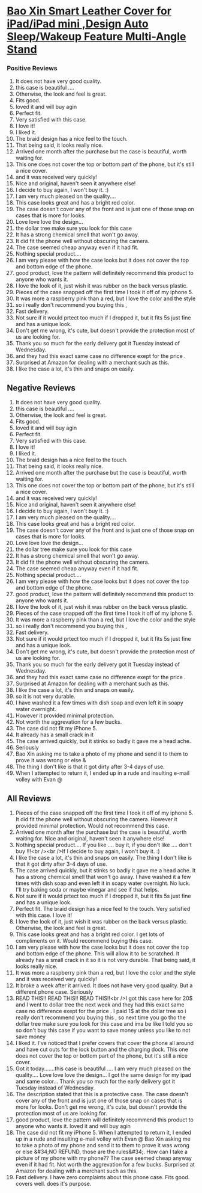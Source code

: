 # [Bao Xin Smart Leather Cover for iPad/iPad mini ,Design Auto Sleep/Wakeup Feature Multi-Angle Stand](https://products.checkmycream.com/products/Bao-Xin-Smart-Leather-Cover-for-iPadiPad-mini-Design-Auto-SleepWakeup-Feature-Multi-Angle-Stand.html)

### Positive Reviews

<ol>
      <li>It does not have very good quality.</li>
      <li>this case is beautiful ....</li>
      <li>Otherwise, the look and feel is great.</li>
      <li>Fits good.</li>
      <li>loved it and will buy agin</li>
      <li>Perfect fit.</li>
      <li>Very satisfied with this case.</li>
      <li>I love it!</li>
      <li>I liked it.</li>
      <li>The braid design has a nice feel to the touch.</li>
      <li>That being said, it looks really nice.</li>
      <li>Arrived one month after the purchase but the case is beautiful, worth waiting for.</li>
      <li>This one does not cover the top or bottom part of the phone, but it&#x27;s still a nice cover.</li>
      <li>and it was received very quickly!</li>
      <li>Nice and original, haven&#x27;t seen it anywhere else!</li>
      <li>I decide to buy again, I won&#x27;t buy it. :)</li>
      <li>I am very much pleased on the quality....</li>
      <li>This case looks great and has a bright red color.</li>
      <li>The case doesn&#x27;t cover any of the front and is just one of those snap on cases that is more for looks.</li>
      <li>Love love love the design...</li>
      <li>the dollar tree make sure you look for this case</li>
      <li>It has a strong chemical smell that won&#x27;t go away.  </li>
      <li>It did fit the phone well without obscuring the camera.</li>
      <li>The case seemed cheap anyway even if it had fit.  </li>
      <li>Nothing special product....</li>
      <li>I am very please with how the case looks but it does not cover the top and bottom edge of the phone.  </li>
      <li>good product, love the pattern will definitely recommend this product to anyone who wants it.</li>
      <li>I love the look of it, just wish it was rubber on the back versus plastic.  </li>
      <li>Pieces of the case snapped off the first time I took it off of my iphone 5.  </li>
      <li>It was more a raspberry pink than a red, but I love the color and the style</li>
      <li>so i really don&#x27;t recommend you buying this ,</li>
      <li>Fast delivery.</li>
      <li>Not sure if it would prtect too much if I dropped it, but it fits 5s just fine and has a unique look.</li>
      <li>Don&#x27;t get me wrong, it&#x27;s cute, but doesn&#x27;t provide the protection most of us are looking for.</li>
      <li>Thank you so much for the early delivery got it Tuesday instead of Wednesday.</li>
      <li>and they had this exact same case no difference exept for the price .</li>
      <li>Surprised at Amazon for dealing with a merchant such as this.</li>
      <li>I like the case a lot, it&#x27;s thin and snaps on easily.</li>
</ol>


<h2>Negative Reviews</h2>
<ol>
<li> It does not have very good quality.</li>
<li> this case is beautiful ....</li>
<li> Otherwise, the look and feel is great.</li>
<li> Fits good.</li>
<li> loved it and will buy agin</li>
<li> Perfect fit.</li>
<li> Very satisfied with this case.</li>
<li> I love it!</li>
<li> I liked it.</li>
<li> The braid design has a nice feel to the touch.</li>
<li> That being said, it looks really nice.</li>
<li> Arrived one month after the purchase but the case is beautiful, worth waiting for.</li>
<li> This one does not cover the top or bottom part of the phone, but it&#x27;s still a nice cover.</li>
<li> and it was received very quickly!</li>
<li> Nice and original, haven&#x27;t seen it anywhere else!</li>
<li> I decide to buy again, I won&#x27;t buy it. :)</li>
<li> I am very much pleased on the quality....</li>
<li> This case looks great and has a bright red color.</li>
<li> The case doesn&#x27;t cover any of the front and is just one of those snap on cases that is more for looks.</li>
<li> Love love love the design...</li>
<li> the dollar tree make sure you look for this case</li>
<li> It has a strong chemical smell that won&#x27;t go away.  </li>
<li> It did fit the phone well without obscuring the camera.</li>
<li> The case seemed cheap anyway even if it had fit.  </li>
<li> Nothing special product....</li>
<li> I am very please with how the case looks but it does not cover the top and bottom edge of the phone.  </li>
<li> good product, love the pattern will definitely recommend this product to anyone who wants it.</li>
<li> I love the look of it, just wish it was rubber on the back versus plastic.  </li>
<li> Pieces of the case snapped off the first time I took it off of my iphone 5.  </li>
<li> It was more a raspberry pink than a red, but I love the color and the style</li>
<li> so i really don&#x27;t recommend you buying this ,</li>
<li> Fast delivery.</li>
<li> Not sure if it would prtect too much if I dropped it, but it fits 5s just fine and has a unique look.</li>
<li> Don&#x27;t get me wrong, it&#x27;s cute, but doesn&#x27;t provide the protection most of us are looking for.</li>
<li> Thank you so much for the early delivery got it Tuesday instead of Wednesday.</li>
<li> and they had this exact same case no difference exept for the price .</li>
<li> Surprised at Amazon for dealing with a merchant such as this.</li>
<li> I like the case a lot, it&#x27;s thin and snaps on easily.</li>
<li> so it is not very durable.  </li>
<li> I have washed it a few times with dish soap and even left it in soapy water overnight.</li>
<li> However it provided minimal protection.  </li>
<li> Not worth the aggrevation for a few bucks.  </li>
<li> The case did not fit my iPhone 5.  </li>
<li> It already has a small crack in it</li>
<li> The case arrived quickly, but it stinks so badly it gave me a head ache.  </li>
<li> Seriously</li>
<li> Bao Xin asking me to take a photo of my phone and send it to them to prove it was wrong or else &amp;</li>
<li> The thing I don&#x27;t like is that it got dirty after 3-4 days of use.</li>
<li> When I attempted to return it, I ended up in a rude and insulting e-mail volley with Evan @</li>
</ol>

<h2>All Reviews</h2>

<ol>
    <li> Pieces of the case snapped off the first time I took it off of my iphone 5.  It did fit the phone well without obscuring the camera. However it provided minimal protection.  Would not recommend this case.</li>
    <li> Arrived one month after the purchase but the case is beautiful, worth waiting for. Nice and original, haven&#x27;t seen it anywhere else!</li>
    <li> Nothing special product.... If you like .... buy it, if you don&#x27;t like .... don&#x27;t buy !!!&lt;br /&gt;&lt;br /&gt;If I decide to buy again, I won&#x27;t buy it. :)</li>
    <li> I like the case a lot, it&#x27;s thin and snaps on easily. The thing I don&#x27;t like is that it got dirty after 3-4 days of use.</li>
    <li> The case arrived quickly, but it stinks so badly it gave me a head ache.  It has a strong chemical smell that won&#x27;t go away.  I have washed it a few times with dish soap and even left it in soapy water overnight. No luck.  I&#x27;ll try baking soda or maybe vinegar and see if that helps.</li>
    <li> Not sure if it would prtect too much if I dropped it, but it fits 5s just fine and has a unique look.</li>
    <li> Perfect fit. The braid design has a nice feel to the touch. Very satisfied with this case. I love it!</li>
    <li> I love the look of it, just wish it was rubber on the back versus plastic.  Otherwise, the look and feel is great.</li>
    <li> This case looks great and has a bright red color. I get lots of compliments on it. Would recommend buying this case.</li>
    <li> I am very please with how the case looks but it does not cover the top and bottom edge of the phone.  This will allow it to be scratched.  It already has a small crack in it so it is not very durable.  That being said, it looks really nice.</li>
    <li> It was more a raspberry pink than a red, but I love the color and the style and it was received very quickly!</li>
    <li> It broke a week after it arrived. It does not have very good quality. But a different phone case. Seriously</li>
    <li> READ THIS!! READ THIS!! READ THIS!!&lt;br /&gt;I got this case here for 20$ and I went to dollar tree the next week and they had this exact same case no difference exept for the price . I paid 1$ at the dollar tree so i really don&#x27;t recommend you buying this , so next time you go tho the dollar tree make sure you look for this case and ima be like I told you so so don&#x27;t buy this case if you want to save money unless you like to not save money</li>
    <li> I liked it. I&#x27;ve noticed that I prefer covers that cover the phone all around and have cut outs for the lock button and the charging dock. This one does not cover the top or bottom part of the phone, but it&#x27;s still a nice cover.</li>
    <li> Got it today.......this case is beautiful .... I am very much pleased on the quality.... Love love love the design... I got the same design  for my ipad and same color... Thank you so much for the early delivery got it Tuesday instead of Wednesday.</li>
    <li> The description stated that this is a protective case. The case doesn&#x27;t cover any of the front and is just one of those snap on cases that is more for looks. Don&#x27;t get me wrong, it&#x27;s cute, but doesn&#x27;t provide the protection most of us are looking for.</li>
    <li> good product, love the pattern will definitely recommend this product to anyone who wants it. loved it and will buy agin</li>
    <li> The case did not fit my iPhone 5.  When I attempted to return it, I ended up in a rude and insulting e-mail volley with Evan @ Bao Xin asking me to take a photo of my phone and send it to them to prove it was wrong or else &amp;#34;NO REFUND, those are the rules&amp;#34;.  How can I take a picture of my phone with my phone??  The case seemed cheap anyway even if it had fit.  Not worth the aggrevation for a few bucks.  Surprised at Amazon for dealing with a merchant such as this.</li>
    <li> Fast delivery. I have zero complaints about this phone case. Fits good. covers well. does it&#x27;s purpose.</li>
</ol>




